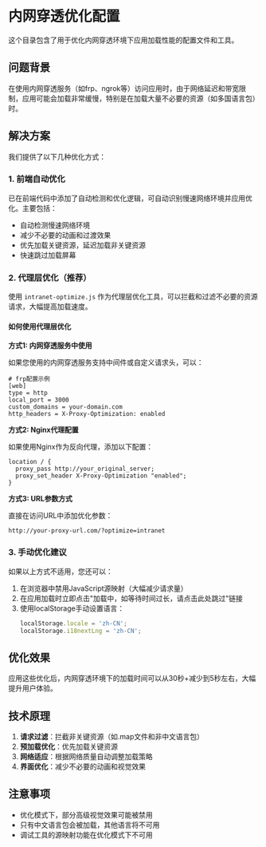 # 内网穿透优化配置

这个目录包含了用于优化内网穿透环境下应用加载性能的配置文件和工具。

## 问题背景

在使用内网穿透服务（如frp、ngrok等）访问应用时，由于网络延迟和带宽限制，应用可能会加载非常缓慢，特别是在加载大量不必要的资源（如多国语言包）时。

## 解决方案

我们提供了以下几种优化方式：

### 1. 前端自动优化

已在前端代码中添加了自动检测和优化逻辑，可自动识别慢速网络环境并应用优化。主要包括：

- 自动检测慢速网络环境
- 减少不必要的动画和过渡效果
- 优先加载关键资源，延迟加载非关键资源
- 快速跳过加载屏幕

### 2. 代理层优化（推荐）

使用 `intranet-optimize.js` 作为代理层优化工具，可以拦截和过滤不必要的资源请求，大幅提高加载速度。

#### 如何使用代理层优化

**方式1: 内网穿透服务中使用**

如果您使用的内网穿透服务支持中间件或自定义请求头，可以：

```
# frp配置示例
[web]
type = http
local_port = 3000
custom_domains = your-domain.com
http_headers = X-Proxy-Optimization: enabled
```

**方式2: Nginx代理配置**

如果使用Nginx作为反向代理，添加以下配置：

```nginx
location / {
  proxy_pass http://your_original_server;
  proxy_set_header X-Proxy-Optimization "enabled";
}
```

**方式3: URL参数方式**

直接在访问URL中添加优化参数：

```
http://your-proxy-url.com/?optimize=intranet
```

### 3. 手动优化建议

如果以上方式不适用，您还可以：

1. 在浏览器中禁用JavaScript源映射（大幅减少请求量）
2. 在应用加载时立即点击"加载中，如等待时间过长，请点击此处跳过"链接
3. 使用localStorage手动设置语言：
   ```javascript
   localStorage.locale = 'zh-CN'; 
   localStorage.i18nextLng = 'zh-CN';
   ```

## 优化效果

应用这些优化后，内网穿透环境下的加载时间可以从30秒+减少到5秒左右，大幅提升用户体验。

## 技术原理

1. **请求过滤**：拦截非关键资源（如.map文件和非中文语言包）
2. **预加载优化**：优先加载关键资源
3. **网络适应**：根据网络质量自动调整加载策略
4. **界面优化**：减少不必要的动画和视觉效果

## 注意事项

- 优化模式下，部分高级视觉效果可能被禁用
- 只有中文语言包会被加载，其他语言将不可用
- 调试工具的源映射功能在优化模式下不可用 